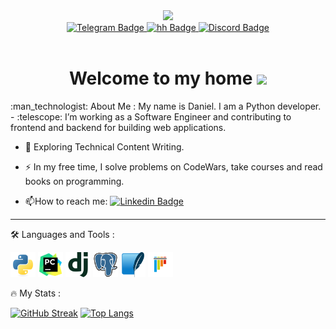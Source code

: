 <div id="header" align="center">
  <img src="https://thumbs.gfycat.com/UglyBlissfulKingfisher-max-1mb.gif" width="200"/>
</div>

<div id="badges" align="center">
  <a href="https://t.me/jeffrixxxon">
    <img src="https://img.shields.io/badge/Telegram-blue?style=for-the-badge&logo=Telegram&logoColor=white" alt="Telegram Badge" />
  </a>
  <a href="https://disk.yandex.ru/i/7r18PsObO1CoxQ">
    <img src="https://img.shields.io/badge/hh.ru-red?style=for-the-badge&logo=hh.&logoColor=white" alt="hh Badge" />
  </a>
  <a href="https://discord.gg/4Sqw2pYC">
    <img src="https://img.shields.io/badge/Discord-black?style=for-the-badge&logo=Discord&logoColor=white" alt="Discord Badge"/>
  </a><br>
  <img src="https://komarev.com/ghpvc/?username=jeffrixxxon&style=flat-square&color=blue" alt=""/>
  <h1>
  Welcome to my home
    <img src="https://media.giphy.com/media/hvRJCLFzcasrR4ia7z/giphy.gif" width="30px"/>
  </h1>
</div>
:man_technologist: About Me : My name is Daniel. I am a Python developer.
- :telescope: I’m working as a Software Engineer and contributing to frontend and backend for building web applications.

- :seedling: Exploring Technical Content Writing.

- :zap: In my free time, I solve problems on CodeWars, take courses and read books on programming.

- :mailbox:How to reach me:  [![Linkedin Badge](https://img.shields.io/badge/-telegram-blue?style=flat&logo=Telegram&logoColor=white)](https://t.me/jeffrixxxon)
---
:hammer_and_wrench: Languages and Tools :
<div>
  <img src="https://raw.githubusercontent.com/devicons/devicon/1119b9f84c0290e0f0b38982099a2bd027a48bf1/icons/python/python-original.svg" title="Spring" alt="Spring" width="40" height="40" />
  <img src="https://raw.githubusercontent.com/devicons/devicon/1119b9f84c0290e0f0b38982099a2bd027a48bf1/icons/pycharm/pycharm-original.svg" title="Spring" alt="Spring" width="40" height="40" />
  <img src="https://raw.githubusercontent.com/devicons/devicon/1119b9f84c0290e0f0b38982099a2bd027a48bf1/icons/django/django-plain.svg" title="Spring" alt="Spring" width="40" height="40" />
  <img src="https://raw.githubusercontent.com/devicons/devicon/1119b9f84c0290e0f0b38982099a2bd027a48bf1/icons/postgresql/postgresql-original.svg" title="Spring" alt="Spring" width="40" height="40" />
  <img src="https://raw.githubusercontent.com/devicons/devicon/1119b9f84c0290e0f0b38982099a2bd027a48bf1/icons/sqlite/sqlite-original.svg" title="Spring" alt="Spring" width="40" height="40" />
  <img src="https://raw.githubusercontent.com/devicons/devicon/1119b9f84c0290e0f0b38982099a2bd027a48bf1/icons/pytest/pytest-original.svg" title="Spring" alt="Spring" width="40" height="40" />
</div>

:fire: My Stats :

[![GitHub Streak](http://github-readme-streak-stats.herokuapp.com?user=jeffrixxxon&theme=tokyonight)](https://git.io/streak-stats)
[![Top Langs](https://github-readme-stats.vercel.app/api/top-langs/?username=jeffrixxxon&layout=compact&theme=tokyonight)](https://github.com/anuraghazra/github-readme-stats)
